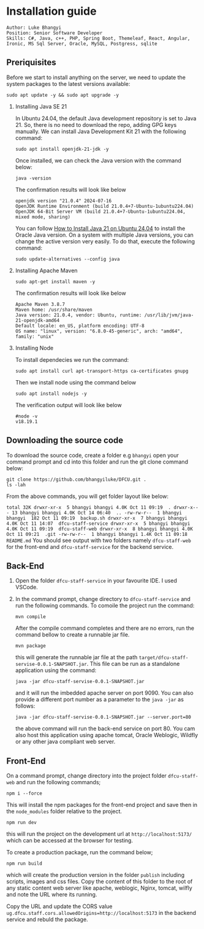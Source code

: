 # Installation guide
```
Author: Luke Bhangyi
Position: Senior Software Developer
Skills: C#, Java, c++, PHP, Spring Boot, Themeleaf, React, Angular, Ironic, MS Sql Server, Oracle, MySQL, Postgress, sqlite
```
## Preriquisites
Before we start to install anything on the server, we need to update the system packages to the latest versions available:
```
sudo apt update -y && sudo apt upgrade -y
```
1. Installing Java SE 21
   
   In Ubuntu 24.04, the default Java development repository is set to Java 21. So, there is no need to download the repo, adding GPG keys manually. We can install Java Development Kit 21 with the following command:
   ``` 
   sudo apt install openjdk-21-jdk -y
   ```
   Once installed, we can check the Java version with the command below:
   ```
   java -version
   ```
   The confirmation results will look like below
   ```
   openjdk version "21.0.4" 2024-07-16
   OpenJDK Runtime Environment (build 21.0.4+7-Ubuntu-1ubuntu224.04)
   OpenJDK 64-Bit Server VM (build 21.0.4+7-Ubuntu-1ubuntu224.04, mixed mode, sharing)
   ```
   You can follow [How to Install Java 21 on Ubuntu 24.04](https://www.rosehosting.com/blog/how-to-install-java-21-on-ubuntu-24-04/) to install the Oracle Java version.
   On a system with multiple Java versions, you can change the active version very easily. To do that, execute the following command:
   ```
   sudo update-alternatives --config java
   ```
3. Installing Apache Maven
   
   ```
   sudo apt-get install maven -y
   ```
   The confirmation results will look like below
   ```
   Apache Maven 3.8.7
   Maven home: /usr/share/maven
   Java version: 21.0.4, vendor: Ubuntu, runtime: /usr/lib/jvm/java-21-openjdk-amd64
   Default locale: en_US, platform encoding: UTF-8
   OS name: "linux", version: "6.8.0-45-generic", arch: "amd64", family: "unix"
   ```
4. Installing Node
   
   To install dependecies we run the command:
   ```
   sudo apt install curl apt-transport-https ca-certificates gnupg
   ```
   Then we install node using the command below
   ```
   sudo apt install nodejs -y
   ```
   The verification output will look like below
   ```
   #node -v
   v18.19.1
   ```
## Downloading the source code
   To download the source code, create a folder e.g ``bhangyi`` open your command prompt and cd into this folder and run the git clone command below:
   ```
   git clone https://github.com/bhangyiluke/DFCU.git .
   ls -lah
   ```
   From the above commands, you will get folder layout like below:
   
   ``
   total 32K
   drwxr-xr-x  5 bhangyi bhangyi 4.0K Oct 11 09:19  .
   drwxr-x--- 13 bhangyi bhangyi 4.0K Oct 14 06:40  ..
   -rw-rw-r--  1 bhangyi bhangyi  182 Oct 11 09:19  backup.sh
   drwxr-xr-x  7 bhangyi bhangyi 4.0K Oct 11 14:07  dfcu-staff-service
   drwxr-xr-x  5 bhangyi bhangyi 4.0K Oct 11 09:19  dfcu-staff-web
   drwxr-xr-x  8 bhangyi bhangyi 4.0K Oct 11 09:21  .git
   -rw-rw-r--  1 bhangyi bhangyi 1.4K Oct 11 09:18  README.md
   ``
   You should see output with two folders namely ``dfcu-staff-web`` for the front-end and ``dfcu-staff-service`` for the backend service.
## Back-End
1. Open the folder ``dfcu-staff-service`` in your favourite IDE. I used VSCode.
2. In the command prompt, change directory to ``` dfcu-staff-service ``` and run the following commands.
   To comoile the project run the command:
   ```
   mvn compile
   ```
   After the compile command completes and there are no errors, run the command bellow to create a runnable jar file.
   ```
   mvn package
   ```
   this will generate the runnable jar file at the path ``target/dfcu-staff-servise-0.0.1-SNAPSHOT.jar``. This file can be run as a standalone application using the command:
   ```
   java -jar dfcu-staff-servise-0.0.1-SNAPSHOT.jar
   ```
   and it will run the imbedded apache server on port 9090. You can also provide a different port number as a parameter to the ``java -jar`` as follows:
   
   ``
   java -jar dfcu-staff-servise-0.0.1-SNAPSHOT.jar --server.port=80
   ``
   
   the above command will run the back-end service on port 80. You cam also host this application using apache tomcat, Oracle Weblogic, Wildfly or any other java compliant web server.
## Front-End
   On a command prompt, change directory into the project folder ``dfcu-staff-web`` and run the following commands;
   ```
   npm i --force
   ```
   This will install the npm packages for the front-end project and save then in the ``node_modules`` folder relative to the project.
   ```
   npm run dev
   ```
   this will run the project on the development url at ``http://localhost:5173/`` which can be accessed at the browser for testing.
   
   To create a production package, run the command below;
   ```
   npm run build
   ```
   which will create the production version in the folder ``publish`` including scripts, images and css files. Copy the content of this folder to the root of any static content web server like apache, weblogic, Nginx, tomcat, wilfly and note the URL where its running.

   Copy the URL and update the CORS value ``ug.dfcu.staff.cors.allowedOrigins=http://localhost:5173`` in the backend service and rebuld the package.

